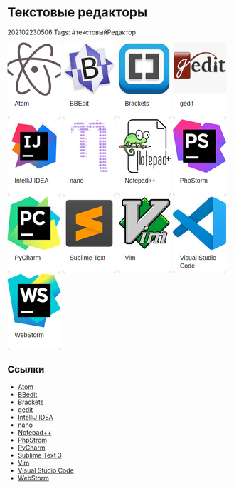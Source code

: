 # Текстовые редакторы

202102230506 Tags: \#текстовыйРедактор

![atom](../.gitbook/assets/atom.png) ![bbedit](../.gitbook/assets/bbedit.png) ![brackets](../.gitbook/assets/brackets.png) ![gedit](../.gitbook/assets/gedit.png) ![intelij-idea](../.gitbook/assets/intellij-idea.png) ![nano](../.gitbook/assets/nano.png) ![notepad++](../.gitbook/assets/notepad++.png) ![phpstorm](../.gitbook/assets/phpstorm.png) ![pycharm](../.gitbook/assets/pycharm.png) [![sublime](../.gitbook/assets/sublime.png)](sublime-text-3.md) ![vim](../.gitbook/assets/vim.png) ![visual-studio-code](../.gitbook/assets/visual-studio-code.png) ![webstorm](../.gitbook/assets/webstorm.png)

## Ссылки

* [Atom]()
* [BBedit]()
* [Brackets]()
* [gedit]()
* [IntelliJ IDEA]()
* [nano](nano.md)
* [Notepad++]()
* [PhpStrom]()
* [PyCharm]()
* [Sublime Text 3](sublime-text-3.md)
* [Vim]()
* [Visual Studio Code]()
* [WebStorm]()

